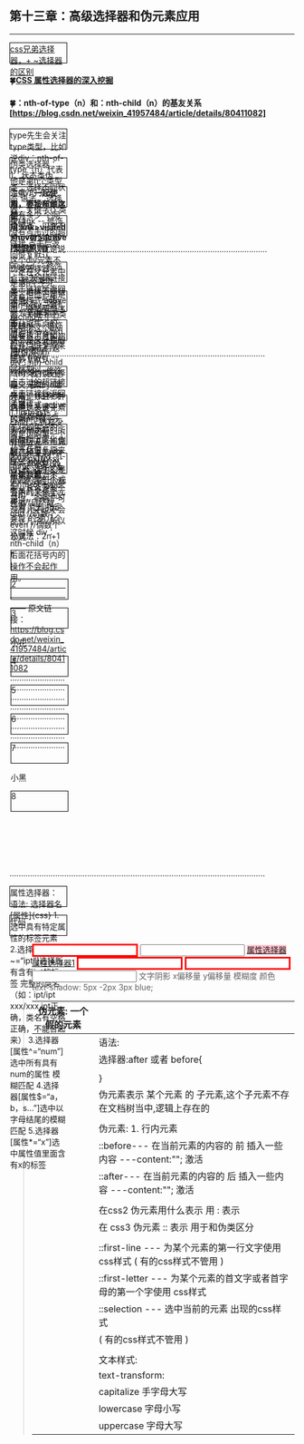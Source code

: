 ## 第十三章：高级选择器和伪元素应用

------

[css兄弟选择器，+ ~选择器的区别](https://www.cnblogs.com/echolun/p/11326743.html)

#### 🍀[CSS 属性选择器的深入挖掘](https://www.cnblogs.com/coco1s/p/11043945.html)

#### 🍀：nth-of-type（n）和：nth-child（n）的基友关系[https://blog.csdn.net/weixin_41957484/article/details/80411082]

type先生会关注type类型，比如说div：nth-of-type（n）代表他是第n个类型为div的子元素，不管在他之前有多少 个同级元素，只要不是div类型就都不算数，就是说这个div元素不一定在父元素中是第n个子元素，但他一定是第n个div元素；而child先生只在乎你这个div是不是父元素的第n个孩子，div：nth-child（n）就代表他是父元素的div元素，并且！并且他是爸爸元素的第n个孩子元素，他之前的所有同级元素都算数，如果第n个子元素不是div元素，那对不起，爸爸要的不是你，爸爸宁可没有儿子也不会乱认儿子，所以这时候 div：nth-child（n）后面花括号内的操作不会起作用。
————————————————
原文链接：https://blog.csdn.net/weixin_41957484/article/details/80411082
................................................................................................................................................................................................

伪类选择器： 1、状态类伪类：选择不同状态 语法： 选择器：关键字{} 类型: link -- 修饰没有点击过的超链接 点击后返回恢复默认 visited -- 修饰点击过的超链接 点击链接后返回设置样式 active -- 修饰鼠标点击获取焦点的  鼠标按下变化  松开后恢复原来样式 hover -- 鼠标划过

注意：**一起使用，要按照顺序使用:link>visited>hover>active(爱恨原则)**

代码：

<style> .people:link{ //属性 } .people:visited{ color：blue；       //属性  } .people:active{ color：yellow；       //属性  } .people:hover{ color：yellow；       //属性  } .father{ width:500px; margin:100px auto; } p{ width:100px; height:35px; border:1px solid #000; margin：10px； } p:first-child{ background-color：pink； } </style>
<body> <a href="#" class="people"></a> </body> .
...............................................................................................................

伪类选择器：
1、状态类伪类：选择不同状态
语法：
选择器：关键字{}
类型:
link -- 修饰没有点击过的超链接 点击后返回恢复默认
visited -- 修饰点击过的超链接 点击链接后返回设置样式
active -- 修饰鼠标点击获取焦点的  鼠标按下变化  松开后恢复原来样式
hover -- 鼠标划过

注意：一起使用，要按照顺序使用:link>visited>hover>active(爱恨原则)

代码：
<style>
.people:link{
//属性
}
.people:visited{
color：blue；       //属性 
}
.people:active{
color：yellow；       //属性 
}
.people:hover{
color：yellow；       //属性 
}
.father{
width:500px;
margin:100px auto;
}
p{
width:100px;
height:35px;
border:1px solid #000;
margin：10px；
}
p:first-child{
background-color：pink；
}
</style>
<body>
<a href="#" class="people"></a>
</body>
................................................................................................................

结构类伪类选择器：
语法：
选择器：（结构类伪类）关键字{css样式}

关键字：
1.first/last-child -- 选择父亲里边的第一个儿子元素
2.nth-child（1-n）-- 选择父亲里面的某一个或者某几个孩子元素
                       n//自然数  odd //奇数个  even //偶数个
公式法：2n+1

3.nth-last-child（n）-- 倒数选择 p：nth-last-child（2) // 倒数第二个
4.nth-of-type（n）-- 选中父元素 具有 指定类型 的 第几个

div.box1{css}--代表: 选中的是div 然后是div标签中的某一个
代码：

<div class="father">
			<div class="box1">小黑</div>
			<p>1</p>
			<p>2</p>
			<p>3</p>
			<div class="box1">小花</div>
			<p>4</p>
			<p>5</p>
			<p>6</p>
			<p>7</p>
			<div class="box1">小黑</div>
			<p>8</p>	
		</div>
................................................................................................................

属性选择器：
语法:
选择器名[属性]{css}
1.选中具有特定属性的标签元素
2.选择器[属性~=“ipt”]选择所有含有ipt的标签 完整的类名（如：ipt/ipt xxx/xxx  ipt正确，类名有空格正确，不能合起来）
3.选择器[属性^=“num”]选中所有具有num的属性  模糊匹配
4.选择器[属性$=“a，b，s...”]选中以字母结尾的模糊匹配
5.选择器[属性*=“x”]选中属性值里面含有x的标签

代码：
<style>
input[type="text"]{
border:3px solid red;
}
a[class="black"]{
background-color:pink;
}
</style>

> 
>
> <input type="text">
> <input type="password">
> <a href="" class="black">属性选择器</a>
> <a href="">属性选择器1</a>
> <input type="text" class="ipt">
> <input type="text" class="ipt pwd">
> <input type="number" class="numnii>

| 文字阴影  x偏移量  y偏移量  模糊度  颜色 |
| ---------------------------------------- |
| text-shadow: 5px -2px 3px blue;          |

| 伪元素: 一个假的元素 |                                                              |
| -------------------- | ------------------------------------------------------------ |
|                      | 语法:                                                        |
|                      | 选择器:after 或者 before{                                    |
|                      |                                                              |
|                      | }                                                            |
|                      | 伪元素表示 某个元素 的 子元素,这个子元素不存在文档树当中,逻辑上存在的 |
|                      |                                                              |
|                      | 伪元素:  1. 行内元素                                         |
|                      | ::before--- 在当前元素的内容的 前 插入一些内容 ---content:"";  激活 |
|                      | ::after--- 在当前元素的内容的 后 插入一些内容 ---content:"";  激活 |
|                      |                                                              |
|                      | 在css2 伪元素用什么表示  用  : 表示                          |
|                      | 在 css3 伪元素  :: 表示   用于和伪类区分                     |
|                      |                                                              |
|                      | ::first-line   --- 为某个元素的第一行文字使用css样式  ( 有的css样式不管用  ) |
|                      | ::first-letter  --- 为某个元素的首文字或者首字母的第一个字使用 css样式 |
|                      | ::selection --- 选中当前的元素 出现的css样式                 |
|                      | ( 有的css样式不管用  )                                       |
|                      |                                                              |
|                      | 文本样式:                                                    |
|                      | text-transform:                                              |
|                      | capitalize 手字母大写                                        |
|                      | lowercase 字母小写                                           |
|                      | uppercase 字母大写                                           |